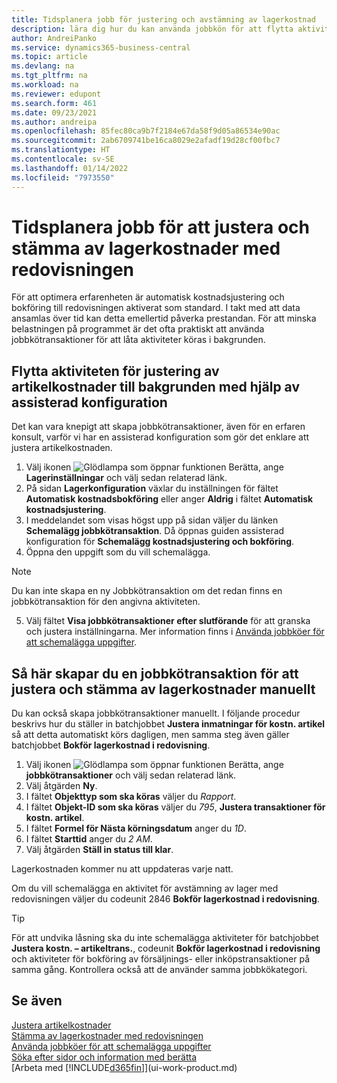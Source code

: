 ```yaml
---
title: Tidsplanera jobb för justering och avstämning av lagerkostnad
description: lära dig hur du kan använda jobbkön för att flytta aktiviteterna för att justera lagerkostnaden eller stämma av den med redovisningen till bakgrunden. Om ditt företag till exempel kör många aktiviteter eller behandlar många transaktioner.
author: AndreiPanko
ms.service: dynamics365-business-central
ms.topic: article
ms.devlang: na
ms.tgt_pltfrm: na
ms.workload: na
ms.reviewer: edupont
ms.search.form: 461
ms.date: 09/23/2021
ms.author: andreipa
ms.openlocfilehash: 85fec80ca9b7f2184e67da58f9d05a86534e90ac
ms.sourcegitcommit: 2ab6709741be16ca8029e2afadf19d28cf00fbc7
ms.translationtype: HT
ms.contentlocale: sv-SE
ms.lasthandoff: 01/14/2022
ms.locfileid: "7973550"
---
```

# <a name="schedule-jobs-for-adjusting-and-reconciling-inventory-cost-with-the-general-ledger"></a>Tidsplanera jobb för att justera och stämma av lagerkostnader med redovisningen

För att optimera erfarenheten är automatisk kostnadsjustering och bokföring till redovisningen aktiverat som standard. I takt med att data ansamlas över tid kan detta emellertid påverka prestandan. För att minska belastningen på programmet är det ofta praktiskt att använda jobbkötransaktioner för att låta aktiviteter köras i bakgrunden.

## <a name="move-the-task-of-adjusting-item-costs-to-the-background-with-the-help-of-assisted-setup"></a>Flytta aktiviteten för justering av artikelkostnader till bakgrunden med hjälp av assisterad konfiguration

Det kan vara knepigt att skapa jobbkötransaktioner, även för en erfaren konsult, varför vi har en assisterad konfiguration som gör det enklare att justera artikelkostnaden.  

1. Välj ikonen ![Glödlampa som öppnar funktionen Berätta](media/ui-search/search_small.png "Berätta för mig vad du vill göra"), ange **Lagerinställningar** och välj sedan relaterad länk.  
2. På sidan **Lagerkonfiguration** växlar du inställningen för fältet **Automatisk kostnadsbokföring** eller anger **Aldrig** i fältet **Automatisk kostnadsjustering**.  
3. I meddelandet som visas högst upp på sidan väljer du länken **Schemalägg jobbkötransaktion**. Då öppnas guiden assisterad konfiguration för **Schemalägg kostnadsjustering och bokföring**.  
4. Öppna den uppgift som du vill schemalägga.  

  > [!NOTE]
  > Du kan inte skapa en ny Jobbkötransaktion om det redan finns en jobbkötransaktion för den angivna aktiviteten.

5. Välj fältet **Visa jobbkötransaktioner efter slutförande** för att granska och justera inställningarna. Mer information finns i [Använda jobbköer för att schemalägga uppgifter](admin-job-queues-schedule-tasks.md).  

## <a name="to-create-a-job-queue-entry-for-adjusting-and-reconciling-inventory-cost-manually"></a>Så här skapar du en jobbkötransaktion för att justera och stämma av lagerkostnader manuellt

Du kan också skapa jobbkötransaktioner manuellt. I följande procedur beskrivs hur du ställer in batchjobbet **Justera inmatningar för kostn. artikel** så att detta automatiskt körs dagligen, men samma steg även gäller batchjobbet **Bokför lagerkostnad i redovisning**.  

1. Välj ikonen ![Glödlampa som öppnar funktionen Berätta](media/ui-search/search_small.png "Berätta vad du vill göra"), ange **jobbkötransaktioner** och välj sedan relaterad länk.  
2. Välj åtgärden **Ny**.  
3. I fältet **Objekttyp som ska köras** väljer du *Rapport*.  
4. I fältet **Objekt-ID som ska köras** väljer du *795*, **Justera transaktioner för kostn. artikel**.  
5. I fältet **Formel för Nästa körningsdatum** anger du *1D*.
6. I fältet **Starttid** anger du *2 AM*.
7. Välj åtgärden **Ställ in status till klar**.

Lagerkostnaden kommer nu att uppdateras varje natt.  

Om du vill schemalägga en aktivitet för avstämning av lager med redovisningen väljer du codeunit 2846 **Bokför lagerkostnad i redovisning**.

> [!TIP]
> För att undvika låsning ska du inte schemalägga aktiviteter för batchjobbet **Justera kostn. – artikeltrans.**, codeunit **Bokför lagerkostnad i redovisning** och aktiviteter för bokföring av försäljnings- eller inköpstransaktioner på samma gång. Kontrollera också att de använder samma jobbkökategori.

## <a name="see-also"></a>Se även

[Justera artikelkostnader](inventory-how-adjust-item-costs.md)  
[Stämma av lagerkostnader med redovisningen](finance-how-to-post-inventory-costs-to-the-general-ledger.md)  
[Använda jobbköer för att schemalägga uppgifter](admin-job-queues-schedule-tasks.md)  
[Söka efter sidor och information med berätta](ui-search.md)  
[Arbeta med [!INCLUDE[d365fin](includes/d365fin_md.md)]](ui-work-product.md)  
